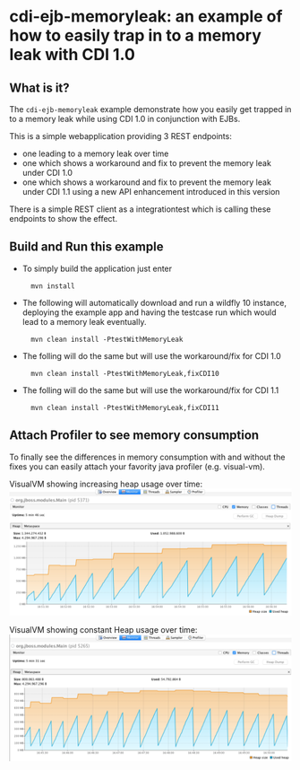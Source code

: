 cdi-ejb-memoryleak: an example of how to easily trap in to a memory leak with CDI 1.0
================================================================

What is it?
-----------

The `cdi-ejb-memoryleak` example demonstrate how you easily get trapped in to a memory leak while using CDI 1.0 in conjunction with EJBs.

This is a simple webapplication providing 3 REST endpoints:
- one leading to a memory leak over time
- one which shows a workaround and fix to prevent the memory leak under CDI 1.0
- one which shows a workaround and fix to prevent the memory leak under CDI 1.1 using a new API enhancement introduced in this version

There is a simple REST client as a integrationtest which is calling these endpoints to show the effect.


Build and Run this example
-------------------------

- To simply build the application just enter

        mvn install
- The following will automatically download and run a wildfly 10 instance, deploying the example app and having the testcase run which would lead to a memory leak eventually.

        mvn clean install -PtestWithMemoryLeak 
- The folling will do the same but will use the workaround/fix for CDI 1.0

        mvn clean install -PtestWithMemoryLeak,fixCDI10
- The folling will do the same but will use the workaround/fix for CDI 1.1

        mvn clean install -PtestWithMemoryLeak,fixCDI11
 

Attach Profiler to see memory consumption
--------------------

To finally see the differences in memory consumption with and without the fixes you can easily attach your favority java profiler (e.g. visual-vm).
    
VisualVM showing increasing heap usage over time:
![Alt text](memoryleak.png "VisualVM showing increasing minimal heap usage over time")


VisualVM showing constant Heap usage over time:
![Alt text](memoryleak-fix.png "VisualVM showing constant minimal Heap usage over time")